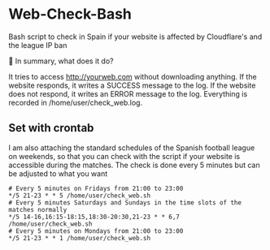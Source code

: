 # Web-Check-Bash
Bash script to check in Spain if your website is affected by Cloudflare's and the league IP ban 

📌 In summary, what does it do?

It tries to access http://yourweb.com without downloading anything.
If the website responds, it writes a SUCCESS message to the log.
If the website does not respond, it writes an ERROR message to the log.
Everything is recorded in /home/user/check_web.log.

## Set with crontab

I am also attaching the standard schedules of the Spanish football league on weekends, so that you can check with the script if your website is accessible during the matches. The check is done every 5 minutes but can be adjusted to what you want
```
# Every 5 minutes on Fridays from 21:00 to 23:00
*/5 21-23 * * 5 /home/user/check_web.sh
# Every 5 minutes Saturdays and Sundays in the time slots of the matches normally
*/5 14-16,16:15-18:15,18:30-20:30,21-23 * * 6,7 /home/user/check_web.sh
# Every 5 minutes on Mondays from 21:00 to 23:00
*/5 21-23 * * 1 /home/user/check_web.sh
```

